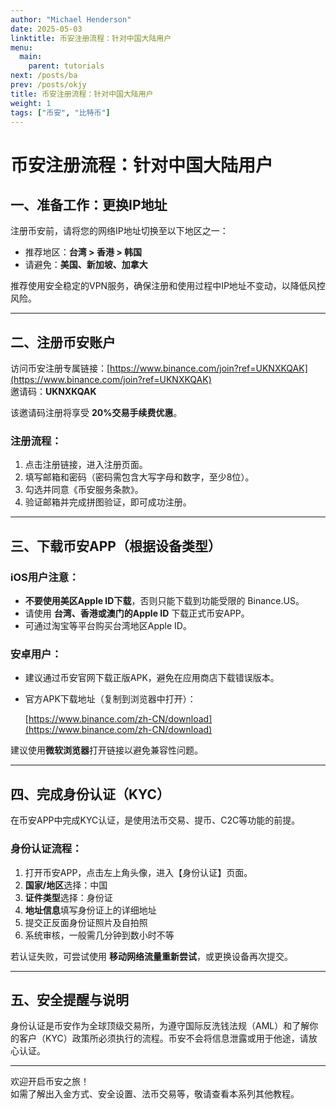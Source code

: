 ```yaml
---
author: "Michael Henderson"
date: 2025-05-03
linktitle: 币安注册流程：针对中国大陆用户
menu:
  main:
    parent: tutorials
next: /posts/ba
prev: /posts/okjy
title: 币安注册流程：针对中国大陆用户
weight: 1
tags: ["币安", "比特币"]
---
```

# 币安注册流程：针对中国大陆用户


## 一、准备工作：更换IP地址

注册币安前，请将您的网络IP地址切换至以下地区之一：

- 推荐地区：**台湾 > 香港 > 韩国**  
- 请避免：**美国、新加坡、加拿大**

推荐使用安全稳定的VPN服务，确保注册和使用过程中IP地址不变动，以降低风控风险。

---

## 二、注册币安账户

访问币安注册专属链接：[https://www.binance.com/join?ref=UKNXKQAK](https://www.binance.com/join?ref=UKNXKQAK)  
邀请码：**UKNXKQAK**

该邀请码注册将享受 **20%交易手续费优惠**。

### 注册流程：

1. 点击注册链接，进入注册页面。
2. 填写邮箱和密码（密码需包含大写字母和数字，至少8位）。
3. 勾选并同意《币安服务条款》。
4. 验证邮箱并完成拼图验证，即可成功注册。

---

## 三、下载币安APP（根据设备类型）

### iOS用户注意：

- **不要使用美区Apple ID下载**，否则只能下载到功能受限的 Binance.US。
- 请使用 **台湾、香港或澳门的Apple ID** 下载正式币安APP。
- 可通过淘宝等平台购买台湾地区Apple ID。

### 安卓用户：

- 建议通过币安官网下载正版APK，避免在应用商店下载错误版本。
- 官方APK下载地址（复制到浏览器中打开）：
  
  [https://www.binance.com/zh-CN/download](https://www.binance.com/zh-CN/download)

建议使用**微软浏览器**打开链接以避免兼容性问题。

---

## 四、完成身份认证（KYC）

在币安APP中完成KYC认证，是使用法币交易、提币、C2C等功能的前提。

### 身份认证流程：

1. 打开币安APP，点击左上角头像，进入【身份认证】页面。
2. **国家/地区**选择：中国
3. **证件类型**选择：身份证
4. **地址信息**填写身份证上的详细地址
5. 提交正反面身份证照片及自拍照
6. 系统审核，一般需几分钟到数小时不等

若认证失败，可尝试使用 **移动网络流量重新尝试**，或更换设备再次提交。

---

## 五、安全提醒与说明

身份认证是币安作为全球顶级交易所，为遵守国际反洗钱法规（AML）和了解你的客户（KYC）政策所必须执行的流程。币安不会将信息泄露或用于他途，请放心认证。

---

欢迎开启币安之旅！  
如需了解出入金方式、安全设置、法币交易等，敬请查看本系列其他教程。
